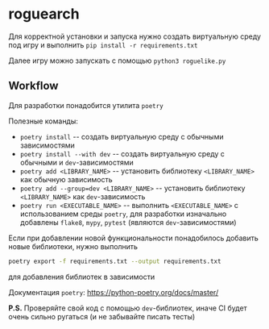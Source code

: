 # roguearch

Для корректной установки и запуска нужно создать виртуальную среду под игру и выполнить `pip install -r requirements.txt`

Далее игру можно запускать с помощью `python3 roguelike.py`

## Workflow

Для разработки понадобится утилита `poetry`

Полезные команды:
- `poetry install` -- создать виртуальную среду с обычными зависимостями
- `poetry install --with dev` -- создать виртуальную среду с обычными и `dev`-зависимостями
- `poetry add <LIBRARY_NAME>` -- установить библиотеку `<LIBRARY_NAME>` как обычную зависимость
- `poetry add --group=dev <LIBRARY_NAME>` -- установить библиотеку `<LIBRARY_NAME>` как `dev`-зависимость
- `poetry run <EXECUTABLE_NAME>` -- выполнить `<EXECUTABLE_NAME>` с использованием среды `poetry`, для разработки изначально добавлены `flake8`, `mypy`, `pytest` (являются `dev`-зависимостями)

Если при добавлении новой функциональности понадобилось добавить новые библиотеки, нужно выполнить
```bash
poetry export -f requirements.txt --output requirements.txt
```
для добавления библиотек в зависимости

Документация `poetry`: https://python-poetry.org/docs/master/

**P.S.** Проверяйте свой код с помощью `dev`-библиотек, иначе CI будет очень сильно ругаться (и не забывайте писать тесты)
